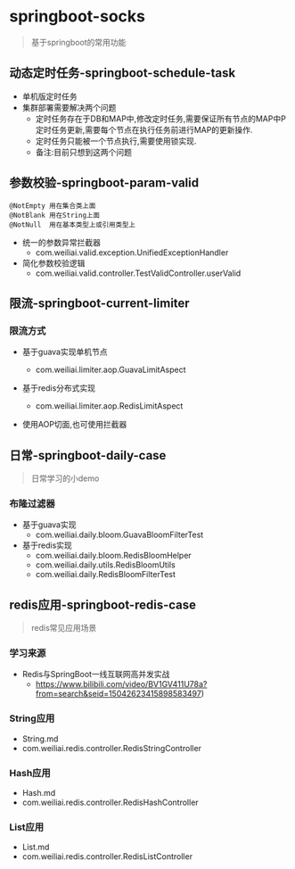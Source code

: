 # springboot-socks

> 基于springboot的常用功能

## 动态定时任务-springboot-schedule-task
- 单机版定时任务
- 集群部署需要解决两个问题 
    - 定时任务存在于DB和MAP中,修改定时任务,需要保证所有节点的MAP中P定时任务更新,需要每个节点在执行任务前进行MAP的更新操作.
    - 定时任务只能被一个节点执行,需要使用锁实现.
    - 备注:目前只想到这两个问题

## 参数校验-springboot-param-valid

```text
@NotEmpty 用在集合类上面
@NotBlank 用在String上面
@NotNull  用在基本类型上或引用类型上
```

- 统一的参数异常拦截器
    - com.weiliai.valid.exception.UnifiedExceptionHandler
- 简化参数校验逻辑
    - com.weiliai.valid.controller.TestValidController.userValid

## 限流-springboot-current-limiter
### 限流方式
- 基于guava实现单机节点
    - com.weiliai.limiter.aop.GuavaLimitAspect
- 基于redis分布式实现
    - com.weiliai.limiter.aop.RedisLimitAspect

- 使用AOP切面,也可使用拦截器

## 日常-springboot-daily-case
> 日常学习的小demo
### 布隆过滤器
- 基于guava实现
    - com.weiliai.daily.bloom.GuavaBloomFilterTest
- 基于redis实现
    - com.weiliai.daily.bloom.RedisBloomHelper
    - com.weiliai.daily.utils.RedisBloomUtils
    - com.weiliai.daily.RedisBloomFilterTest

## redis应用-springboot-redis-case
> redis常见应用场景

### 学习来源
- Redis与SpringBoot一线互联网高并发实战
    - https://www.bilibili.com/video/BV1GV411U78a?from=search&seid=15042623415898583497)

### String应用
- String.md
- com.weiliai.redis.controller.RedisStringController

### Hash应用
- Hash.md
- com.weiliai.redis.controller.RedisHashController

### List应用
- List.md
- com.weiliai.redis.controller.RedisListController


